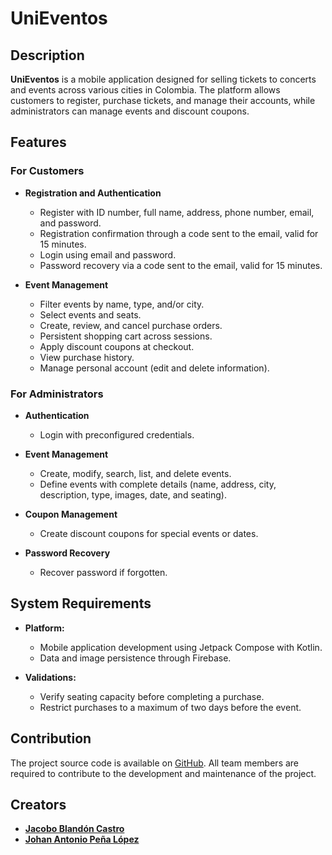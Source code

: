 # UniEventos

## Description

**UniEventos** is a mobile application designed for selling tickets to concerts and events across various cities in Colombia. The platform allows customers to register, purchase tickets, and manage their accounts, while administrators can manage events and discount coupons.

## Features

### For Customers

- **Registration and Authentication**
  - Register with ID number, full name, address, phone number, email, and password.
  - Registration confirmation through a code sent to the email, valid for 15 minutes.
  - Login using email and password.
  - Password recovery via a code sent to the email, valid for 15 minutes.

- **Event Management**
  - Filter events by name, type, and/or city.
  - Select events and seats.
  - Create, review, and cancel purchase orders.
  - Persistent shopping cart across sessions.
  - Apply discount coupons at checkout.
  - View purchase history.
  - Manage personal account (edit and delete information).

### For Administrators

- **Authentication**
  - Login with preconfigured credentials.

- **Event Management**
  - Create, modify, search, list, and delete events.
  - Define events with complete details (name, address, city, description, type, images, date, and seating).

- **Coupon Management**
  - Create discount coupons for special events or dates.

- **Password Recovery**
  - Recover password if forgotten.

## System Requirements

- **Platform:**
  - Mobile application development using Jetpack Compose with Kotlin.
  - Data and image persistence through Firebase.

- **Validations:**
  - Verify seating capacity before completing a purchase.
  - Restrict purchases to a maximum of two days before the event.

## Contribution

The project source code is available on [GitHub](https://github.com/blandoncj/UniEventos/). All team members are required to contribute to the development and maintenance of the project.

## Creators

- **[Jacobo Blandón Castro](https://github.com/blandoncj)**
- **[Johan Antonio Peña López](https://github.com/Johan0425)**

